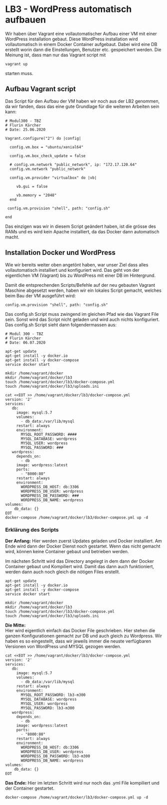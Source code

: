 # LB3 - WordPress automatisch aufbauen
Wir haben über Vagrant eine vollautomatischer Aufbau einer VM mit einer WordPress installation gebaut. Diese WordPress installation wird vollautomatisch in einem Docker Container aufgebaut. Dabei wird eine DB erstellt worin dann die Einstellungen, Benutzer etc. gespeichert werden.
Die Meinung ist, dass man nur das Vagrant script mit

    vagrant up
starten muss.

## Aufbau Vagrant script
Das Script für den Aufbau der VM haben wir noch aus der LB2 genommen, da wir fanden, dass das eine gute Grundlage für die weiteren Arbeiten sein kann:  

    # Modul300 - TBZ
    # Flurin Kärcher
    # Date: 25.06.2020
    
    Vagrant.configure("2") do |config|
    
      config.vm.box = "ubuntu/xenial64"
    
      config.vm.box_check_update = false
    
      # config.vm.network "public_network", ip: "172.17.120.64"
      config.vm.network "public_network"
    
      config.vm.provider "virtualbox" do |vb|
    
         vb.gui = false
    
         vb.memory = "2048"
      end
    
     config.vm.provision "shell", path: "config.sh"
    
    end

Das einzigen was wir in diesem Script geändert haben, ist die grösse des RAMs und es wird kein Apache installiert, da das Docker dann automatisch macht.

## Installation Docker und WordPress
Wie wir bereits weiter oben angetönt haben, war unser Ziel dass alles vollautomatisch installiert und konfiguriert wird. Das geht von der eigentlichen VM (Vagrant) bis zu WordPress mit einer DB im Hintergrund.

Damit die entsprechenden Scripts/Befehle auf der neu gebauten Vagrant Maschine abgesetzt werden, haben wir ein lokales Script gemacht, welches beim Bau der VM ausgeführt wird:

    config.vm.provision "shell", path: "config.sh"
Das config.sh Script muss zwingend im gleichen Pfad wie das Vagrant File sein. Sonst wird das Script nicht geladen und wird auch nichts konfiguriert.
Das config.sh Script sieht dann folgendermassen aus:

    # Modul 300 - TBZ
    # Flurin Kärcher
    # Date: 06.07.2020
    
    apt-get update
    apt-get install -y docker.io
    apt-get install -y docker-compose
    service docker start
    
    mkdir /home/vagrant/docker
    mkdir /home/vagrant/docker/lb3
    touch /home/vagrant/docker/lb3/docker-compose.yml
    touch /home/vagrant/docker/lb3/uploads.ini
    
    cat <<EOT >> /home/vagrant/docker/lb3/docker-compose.yml
    version: '2'
    services:
       db:
         image: mysql:5.7
         volumes:
           - db_data:/var/lib/mysql
         restart: always
         environment:
           MYSQL_ROOT_PASSWORD: ####
           MYSQL_DATABASE: wordpress
           MYSQL_USER: wordpress
           MYSQL_PASSWORD: ###
       wordpress:
         depends_on:
           - db
         image: wordpress:latest
         ports:
           - "8000:80"
         restart: always
         environment:
           WORDPRESS_DB_HOST: db:3306
           WORDPRESS_DB_USER: wordpress
           WORDPRESS_DB_PASSWORD: ###
           WORDPRESS_DB_NAME: wordpress
    volumes:
        db_data: {}
    EOT
    docker-compose /home/vagrant/docker/lb3/docker-compose.yml up -d

### Erklärung des Scripts

**Der Anfang:**
Hier werden zuerst Updates geladen und Docker installiert. Am Ende wird dann der Docker Dienst
noch gestartet. Wenn das nicht gemacht wird, können keine Container gebaut und betrieben werden.

Im nächsten Schritt wird das Directory angelegt in dem dann der Docker Container gebaut und Kompiliert wird. Damit das dann auch funktioniert, werden dann auch noch gleich die nötigen Files erstellt.


    apt-get update
    apt-get install -y docker.io
    apt-get install -y docker-compose
    service docker start
    
    mkdir /home/vagrant/docker
    mkdir /home/vagrant/docker/lb3
    touch /home/vagrant/docker/lb3/docker-compose.yml
    touch /home/vagrant/docker/lb3/uploads.ini
    
    
**Die Mitte:**   
Hier wird eigentlich einfach das Docker File geschrieben. Hier stehen die ganzen Konfigurationen gemacht zur DB und auch gleich zu Wordpress. Wir haben es so eingestellt, dass wir jeweils immer die neuste verfügbaren Versionen von WordPress und MYSQL gezogen werden.

    cat <<EOT >> /home/vagrant/docker/lb3/docker-compose.yml
    version: '2'
    services:
       db:
         image: mysql:5.7
         volumes:
           - db_data:/var/lib/mysql
         restart: always
         environment:
           MYSQL_ROOT_PASSWORD: lb3-m300
           MYSQL_DATABASE: wordpress
           MYSQL_USER: wordpress
           MYSQL_PASSWORD: lb3-m300
       wordpress:
         depends_on:
           - db
         image: wordpress:latest
         ports:
           - "8000:80"
         restart: always
         environment:
           WORDPRESS_DB_HOST: db:3306
           WORDPRESS_DB_USER: wordpress
           WORDPRESS_DB_PASSWORD: lb3-m300
           WORDPRESS_DB_NAME: wordpress
    volumes:
        db_data: {}
    EOT
**Das Ende:**
Hier im letzten Schritt wird nur noch das .yml File kompiliert und der Container gestartet.

    docker-compose /home/vagrant/docker/lb3/docker-compose.yml up -d


